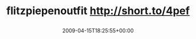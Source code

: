 ---
retweeted: false
source: <a href="http://twitter.com" rel="nofollow">Twitter Web Client</a>
entities:
  hashtags:
  - text: flitzpiepenoutfit
    indices:
    - '0'
    - '18'
  symbols: []
  user_mentions: []
  urls: []
display_text_range:
- '0'
- '39'
favorite_count: '0'
id_str: '1527223255'
truncated: false
retweet_count: '0'
id: '1527223255'
created_at: Wed Apr 15 18:25:55 +0000 2009
favorited: false
full_text: "#flitzpiepenoutfit http://short.to/4pef"
lang: qme
tags:
- flitzpiepenoutfit
- pesos/twitter
date: '2009-04-15T18:25:55+00:00'
src: https://twitter.com/bascht/status/1527223255
original_url: https://twitter.com/bascht/status/1527223255
type: twitter_tweet
text: "#flitzpiepenoutfit http://short.to/4pef"
title: 'flitzpiepenoutfit http://short.to/4pef

  '

---